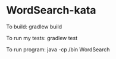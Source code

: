 # WordSearch-kata

To build: gradlew build


To run my tests: gradlew test

To run program: java -cp <path of repository root>/bin WordSearch <filename>


